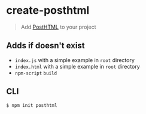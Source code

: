 # create-posthtml

> Add [PostHTML](https://github.com/posthtml/posthtml) to your project

## Adds if doesn't exist
 - `index.js` with a simple example in `root` directory
 - `index.html` with a simple example in `root` directory
 - `npm-script` `build`


## CLI

```
$ npm init posthtml
```